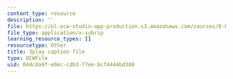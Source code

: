 ```yaml
---
content_type: resource
description: ''
file: https://ol-ocw-studio-app-production.s3.amazonaws.com/courses/8-01sc-classical-mechanics-fall-2016/044c8a9fe0eccdb377eebcf4444bd388_z5JfWSocZUQ.srt
file_type: application/x-subrip
learning_resource_types: []
resourcetype: Other
title: 3play caption file
type: OCWFile
uid: 044c8a9f-e0ec-cdb3-77ee-bcf4444bd388
---
```

